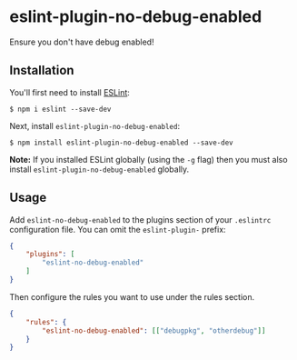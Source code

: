 # eslint-plugin-no-debug-enabled

Ensure you don't have debug enabled!

## Installation

You'll first need to install [ESLint](http://eslint.org):

```
$ npm i eslint --save-dev
```

Next, install `eslint-plugin-no-debug-enabled`:

```
$ npm install eslint-plugin-no-debug-enabled --save-dev
```

**Note:** If you installed ESLint globally (using the `-g` flag) then you must also install `eslint-plugin-no-debug-enabled` globally.

## Usage

Add `eslint-no-debug-enabled` to the plugins section of your `.eslintrc` configuration file. You can omit the `eslint-plugin-` prefix:

```json
{
    "plugins": [
        "eslint-no-debug-enabled"
    ]
}
```


Then configure the rules you want to use under the rules section.

```json
{
    "rules": {
        "eslint-no-debug-enabled": [["debugpkg", "otherdebug"]]
    }
}
```

